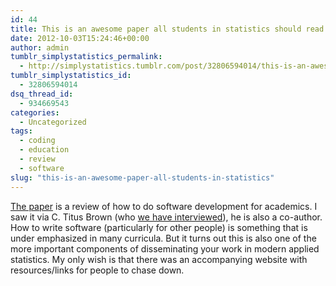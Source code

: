 ```yaml
---
id: 44
title: This is an awesome paper all students in statistics should read
date: 2012-10-03T15:24:46+00:00
author: admin
tumblr_simplystatistics_permalink:
  - http://simplystatistics.tumblr.com/post/32806594014/this-is-an-awesome-paper-all-students-in-statistics
tumblr_simplystatistics_id:
  - 32806594014
dsq_thread_id:
  - 934669543
categories:
  - Uncategorized
tags:
  - coding
  - education
  - review
  - software
slug: "this-is-an-awesome-paper-all-students-in-statistics"
---
```

<a href="http://arxiv.org/abs/1210.0530" target="_blank">The paper</a> is a review of how to do software development for academics. I saw it via C. Titus Brown (who <a href="http://simplystatistics.org/post/29620679415/interview-with-c-titus-brown-computational-biologist" target="_blank">we have interviewed</a>), he is also a co-author. How to write software (particularly for other people) is something that is under emphasized in many curricula. But it turns out this is also one of the more important components of disseminating your work in modern applied statistics. My only wish is that there was an accompanying website with resources/links for people to chase down. 
